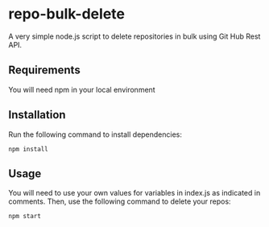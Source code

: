 # repo-bulk-delete
A very simple node.js script to delete repositories in bulk using Git Hub Rest API.

## Requirements
You will need npm in your local environment

## Installation
Run the following command to install dependencies:
```
npm install
```

## Usage
You will need to use your own values for variables in index.js as indicated in comments. 
Then, use the following command to delete your repos:
```
npm start
```
